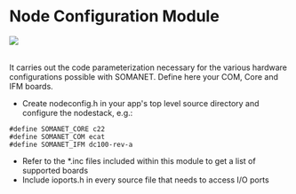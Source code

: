Node Configuration Module
=======================
<a href="https://github.com/synapticon/sc_somanet-base/blob/master/SYNAPTICON.md">
<img align="left" src="https://s3-eu-west-1.amazonaws.com/synapticon-resources/images/logos/synapticon_fullname_blackoverwhite_280x48.png"/>
</a>
<br/>
<br/>

It carries out the code parameterization necessary for the various hardware configurations possible with SOMANET. Define here your COM, Core and IFM boards.

- Create nodeconfig.h in your app's top level source directory and configure the nodestack, e.g.:

```
#define SOMANET_CORE c22
#define SOMANET_COM ecat
#define SOMANET_IFM dc100-rev-a
```

- Refer to the *.inc files included within this module to get a list of supported boards
- Include ioports.h in every source file that needs to access I/O ports

